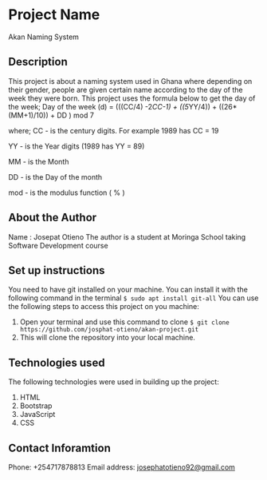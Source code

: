 # Project Name
 Akan Naming System
## Description
 This project is about a naming system used in Ghana where depending on their gender, people are given certain name according to the day of the week they were born. This project uses the formula below to get the day of the week;
  Day of the week (d) = (((CC/4) -2*CC-1) + ((5*YY/4)) + ((26*(MM+1)/10)) + DD ) mod 7

 where;
 CC - is the century digits. For example 1989 has CC = 19

 YY - is the Year digits (1989 has YY = 89)

 MM -  is the Month

 DD - is the Day of the month 

 mod - is the modulus function ( % )
## About the Author
Name : Josepat Otieno
The author is a student at Moringa School taking Software Development course
## Set up instructions
You need to have git installed on your machine. You can install it with the following command in the terminal
`$ sudo apt install git-all`
You can use the following steps to access this project on you machine:
1. Open your terminal and use this command to clone `$ git clone https://github.com/josphat-otieno/akan-project.git`
2. This will clone the repository into your local machine.

## Technologies used
The following technologies were used in building up the project:
1. HTML
2. Bootstrap
3. JavaScript
4. CSS
## Contact Inforamtion
 Phone: +254717878813
 Email address: josephatotieno92@gmail.com
 
